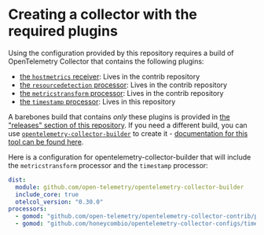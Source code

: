 # Creating a collector with the required plugins

Using the configuration provided by this repository requires a build of OpenTelemetry Collector that contains the following plugins:

* [the `hostmetrics` receiver](https://github.com/open-telemetry/opentelemetry-collector-contrib/tree/main/receiver/hostmetricsreceiver#readme): Lives in the contrib repository
* [the `resourcedetection` processor](https://github.com/open-telemetry/opentelemetry-collector-contrib/tree/main/processor/resourcedetectionprocessor): Lives in the contrib repository
* [the `metricstransform` processor](https://github.com/open-telemetry/opentelemetry-collector-contrib/tree/main/processor/metricstransformprocessor#readme): Lives in the contrib repository
* [the `timestamp` processor](../timestampprocessor): Lives in this repository

A barebones build that contains *only* these plugins is provided in [the "releases" section of this repository](https://github.com/honeycombio/opentelemetry-collector-configs/releases). If you need a different build, you can use [`opentelemetry-collector-builder`](https://github.com/open-telemetry/opentelemetry-collector-builder) to create it - [documentation for this tool can be found here](https://github.com/open-telemetry/opentelemetry-collector-builder#opentelemetry-collector-builder).

Here is a configuration for opentelemetry-collector-builder that will include the `metricstransform` processor and the `timestamp` processor:

```yaml
dist:
  module: github.com/open-telemetry/opentelemetry-collector-builder
  include_core: true
  otelcol_version: "0.30.0"
processors:
  - gomod: "github.com/open-telemetry/opentelemetry-collector-contrib/processor/metricstransformprocessor v0.30.0"
  - gomod: "github.com/honeycombio/opentelemetry-collector-configs/timestampprocessor v0.1.0"
```
